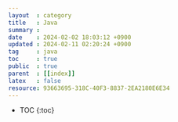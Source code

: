 ```yaml
---
layout  : category
title   : Java
summary : 
date    : 2024-02-02 18:03:12 +0900
updated : 2024-02-11 02:20:24 +0900
tag     : java
toc     : true
public  : true
parent  : [[index]]
latex   : false
resource: 93663695-318C-40F3-8837-2EA2180E6E34
---
```

* TOC
{:toc}

